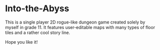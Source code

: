 # Into-the-Abyss
This is a single player 2D rogue-like dungeon game created solely by myself in grade 11. 
It features user-editable maps with many types of floor tiles and a rather cool story line.

Hope you like it!

